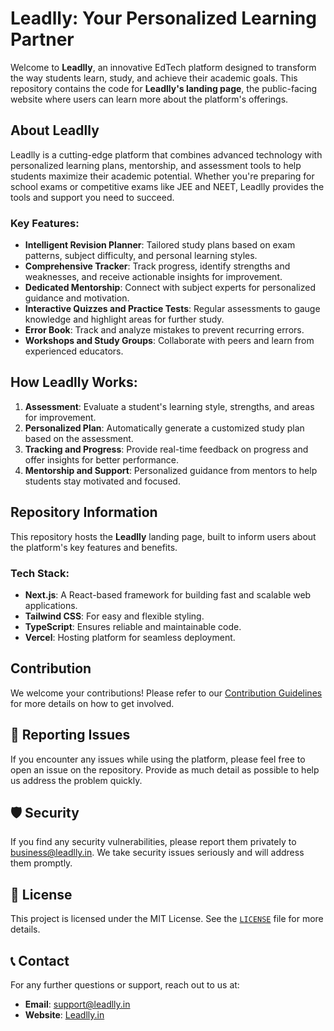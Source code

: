 # Leadlly: Your Personalized Learning Partner

Welcome to **Leadlly**, an innovative EdTech platform designed to transform the way students learn, study, and achieve their academic goals. This repository contains the code for **Leadlly's landing page**, the public-facing website where users can learn more about the platform's offerings.

## About Leadlly

Leadlly is a cutting-edge platform that combines advanced technology with personalized learning plans, mentorship, and assessment tools to help students maximize their academic potential. Whether you're preparing for school exams or competitive exams like JEE and NEET, Leadlly provides the tools and support you need to succeed.

### Key Features:

- **Intelligent Revision Planner**: Tailored study plans based on exam patterns, subject difficulty, and personal learning styles.
- **Comprehensive Tracker**: Track progress, identify strengths and weaknesses, and receive actionable insights for improvement.
- **Dedicated Mentorship**: Connect with subject experts for personalized guidance and motivation.
- **Interactive Quizzes and Practice Tests**: Regular assessments to gauge knowledge and highlight areas for further study.
- **Error Book**: Track and analyze mistakes to prevent recurring errors.
- **Workshops and Study Groups**: Collaborate with peers and learn from experienced educators.

## How Leadlly Works:

1. **Assessment**: Evaluate a student's learning style, strengths, and areas for improvement.
2. **Personalized Plan**: Automatically generate a customized study plan based on the assessment.
3. **Tracking and Progress**: Provide real-time feedback on progress and offer insights for better performance.
4. **Mentorship and Support**: Personalized guidance from mentors to help students stay motivated and focused.

## Repository Information

This repository hosts the **Leadlly** landing page, built to inform users about the platform's key features and benefits.

### Tech Stack:

- **Next.js**: A React-based framework for building fast and scalable web applications.
- **Tailwind CSS**: For easy and flexible styling.
- **TypeScript**: Ensures reliable and maintainable code.
- **Vercel**: Hosting platform for seamless deployment.

## Contribution

We welcome your contributions! Please refer to our [Contribution Guidelines](CONTRIBUTION.md) for more details on how to get involved.

## 🐛 Reporting Issues

If you encounter any issues while using the platform, please feel free to open an issue on the repository. Provide as much detail as possible to help us address the problem quickly.

## 🛡️ Security

If you find any security vulnerabilities, please report them privately to [business@leadlly.in](mailto:business@leadlly.in). We take security issues seriously and will address them promptly.

## 📄 License

This project is licensed under the MIT License. See the [`LICENSE`](./LICENSE) file for more details.

## 📞 Contact

For any further questions or support, reach out to us at:

- **Email**: [support@leadlly.in](mailto:support@leadlly.in)
- **Website**: [Leadlly.in](https://leadlly.in)
